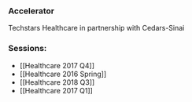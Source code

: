 
### Accelerator
Techstars Healthcare in partnership with Cedars-Sinai
 
### Sessions: 
- [[Healthcare 2017 Q4]]
- [[Healthcare 2016 Spring]]
- [[Healthcare 2018 Q3]]
- [[Healthcare 2017 Q1]]


